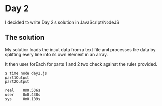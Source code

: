 # Day 2

I decided to write Day 2's solution in JavaScript/NodeJS

## The solution
My solution loads the input data from a text file and processes the data by splitting every line into its own element in an array.

It then uses forEach for parts 1 and 2 two check against the rules provided.

```
$ time node day2.js
part1Output
part2Output

real    0m0.536s
user    0m0.438s
sys     0m0.109s
```